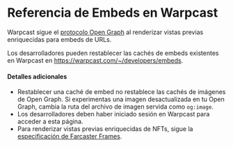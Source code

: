 # Referencia de Embeds en Warpcast

Warpcast sigue el [protocolo Open Graph](https://ogp.me) al renderizar vistas previas enriquecidas para embeds de URLs.

Los desarrolladores pueden restablecer las cachés de embeds existentes en Warpcast en https://warpcast.com/~/developers/embeds.

#### Detalles adicionales

- Restablecer una caché de embed no restablece las cachés de imágenes de Open Graph. Si experimentas una imagen desactualizada en tu Open Graph, cambia la ruta del archivo de imagen servida como `og:image`.
- Los desarrolladores deben haber iniciado sesión en Warpcast para acceder a esta página.
- Para renderizar vistas previas enriquecidas de NFTs, sigue la [especificación de Farcaster Frames](/es/developers/frames/spec).
